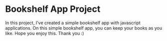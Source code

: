 # Bookshelf App Project

In this project, I've created a simple bookshelf app with javascript applications. On this simple bookshelf app, you can keep your books as you like. Hope you enjoy this. Thank you :)
